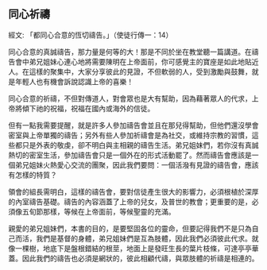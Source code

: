 ## 同心祈禱 ##

經文: 「都同心合意的恆切禱告。」（使徒行傳一：14）



同心合意的真誠禱告，那力量是何等的大！那是不同於坐在教堂聽一篇講道。在禱告會中弟兄姐妹心連心地將需要陳明在上帝面前，你可感覺主的寶座是如此地貼近人。在這樣的聚集中，大家分享彼此的見證，不但軟弱的人，受到激勵與鼓舞，就是年輕人也有機會訴說認識上帝的喜樂！

同心合意的祈禱，不但對傳道人，對會眾也是大有幫助，因為藉著眾人的代求，上帝將傾下祂的祝福，祝福在國內或海外的信徒。

但有一點我需要提醒，就是許多人參加禱告會並且在那兒得幫助，但他們還沒學會密室與上帝單獨的禱告；另外有些人參加祈禱會是為社交，或維持宗教的習慣，這些都只是外表的敬虔，卻不明白與主相親的禱告生活。弟兄姐妹們，若你沒有真誠熱切的密室生活，參加禱告會只是一個外在的形式活動罷了。然而禱告會應該是一個弟兄姐妹火熱愛心交流的團聚，因此我們要問：一個活潑有見證的禱告會，應該有怎樣的特質？

領會的組長需明白，這樣的禱告會，要對信徒產生很大的影響力，必須根植於深厚的內室禱告基礎。禱告的內容涵蓋了上帝的兒女，及普世的教會；更重要的是，必須像五旬節那樣，等候在上帝面前，等候聖靈的充滿。

親愛的弟兄姐妹們，本書的目的，是要堅固各位的靈命，但要記得我們不是只為自己而活，我們是基督的身體，弟兄姐妹們是互為肢體，因此我們必須彼此代求。就像一棵樹，地底下是盤根錯結的根莖，地面上是發旺生長的葉片枝條，可達亭亭華蓋。因此我們的禱告也必須是網狀的，彼此相顧代禱，與眾肢體的祈禱是相連的。